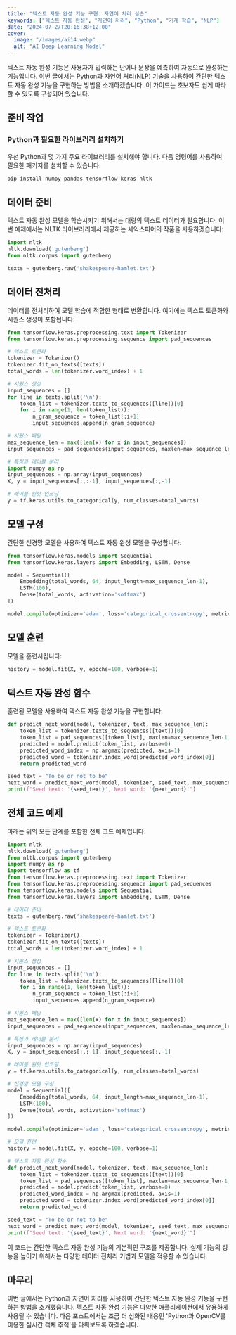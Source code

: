 ```yaml
---
title: "텍스트 자동 완성 기능 구현: 자연어 처리 실습"
keywords: ["텍스트 자동 완성", "자연어 처리", "Python", "기계 학습", "NLP"]
date: "2024-07-27T20:16:38+12:00"
cover:
  image: "/images/ai14.webp"
  alt: "AI Deep Learning Model"
---
```


텍스트 자동 완성 기능은 사용자가 입력하는 단어나 문장을 예측하여 자동으로 완성하는 기능입니다. 이번 글에서는 Python과 자연어 처리(NLP) 기술을 사용하여 간단한 텍스트 자동 완성 기능을 구현하는 방법을 소개하겠습니다. 이 가이드는 초보자도 쉽게 따라할 수 있도록 구성되어 있습니다.

## 준비 작업

### Python과 필요한 라이브러리 설치하기

우선 Python과 몇 가지 주요 라이브러리를 설치해야 합니다. 다음 명령어를 사용하여 필요한 패키지를 설치할 수 있습니다:

```bash
pip install numpy pandas tensorflow keras nltk
```

## 데이터 준비
텍스트 자동 완성 모델을 학습시키기 위해서는 대량의 텍스트 데이터가 필요합니다. 이번 예제에서는 NLTK 라이브러리에서 제공하는 셰익스피어의 작품을 사용하겠습니다:

```python
import nltk
nltk.download('gutenberg')
from nltk.corpus import gutenberg

texts = gutenberg.raw('shakespeare-hamlet.txt')
```
## 데이터 전처리
데이터를 전처리하여 모델 학습에 적합한 형태로 변환합니다. 여기에는 텍스트 토큰화와 시퀀스 생성이 포함됩니다:

```python
from tensorflow.keras.preprocessing.text import Tokenizer
from tensorflow.keras.preprocessing.sequence import pad_sequences

# 텍스트 토큰화
tokenizer = Tokenizer()
tokenizer.fit_on_texts([texts])
total_words = len(tokenizer.word_index) + 1

# 시퀀스 생성
input_sequences = []
for line in texts.split('\n'):
    token_list = tokenizer.texts_to_sequences([line])[0]
    for i in range(1, len(token_list)):
        n_gram_sequence = token_list[:i+1]
        input_sequences.append(n_gram_sequence)

# 시퀀스 패딩
max_sequence_len = max([len(x) for x in input_sequences])
input_sequences = pad_sequences(input_sequences, maxlen=max_sequence_len, padding='pre')

# 특징과 레이블 분리
import numpy as np
input_sequences = np.array(input_sequences)
X, y = input_sequences[:,:-1], input_sequences[:,-1]

# 레이블 원핫 인코딩
y = tf.keras.utils.to_categorical(y, num_classes=total_words)
```

## 모델 구성
간단한 신경망 모델을 사용하여 텍스트 자동 완성 모델을 구성합니다:

```python
from tensorflow.keras.models import Sequential
from tensorflow.keras.layers import Embedding, LSTM, Dense

model = Sequential([
    Embedding(total_words, 64, input_length=max_sequence_len-1),
    LSTM(100),
    Dense(total_words, activation='softmax')
])

model.compile(optimizer='adam', loss='categorical_crossentropy', metrics=['accuracy'])
```

## 모델 훈련
모델을 훈련시킵니다:

```python
history = model.fit(X, y, epochs=100, verbose=1)
```

## 텍스트 자동 완성 함수
훈련된 모델을 사용하여 텍스트 자동 완성 기능을 구현합니다:

```python
def predict_next_word(model, tokenizer, text, max_sequence_len):
    token_list = tokenizer.texts_to_sequences([text])[0]
    token_list = pad_sequences([token_list], maxlen=max_sequence_len-1, padding='pre')
    predicted = model.predict(token_list, verbose=0)
    predicted_word_index = np.argmax(predicted, axis=1)
    predicted_word = tokenizer.index_word[predicted_word_index[0]]
    return predicted_word

seed_text = "To be or not to be"
next_word = predict_next_word(model, tokenizer, seed_text, max_sequence_len)
print(f"Seed text: '{seed_text}', Next word: '{next_word}'")
```

## 전체 코드 예제
아래는 위의 모든 단계를 포함한 전체 코드 예제입니다:

```python
import nltk
nltk.download('gutenberg')
from nltk.corpus import gutenberg
import numpy as np
import tensorflow as tf
from tensorflow.keras.preprocessing.text import Tokenizer
from tensorflow.keras.preprocessing.sequence import pad_sequences
from tensorflow.keras.models import Sequential
from tensorflow.keras.layers import Embedding, LSTM, Dense

# 데이터 준비
texts = gutenberg.raw('shakespeare-hamlet.txt')

# 텍스트 토큰화
tokenizer = Tokenizer()
tokenizer.fit_on_texts([texts])
total_words = len(tokenizer.word_index) + 1

# 시퀀스 생성
input_sequences = []
for line in texts.split('\n'):
    token_list = tokenizer.texts_to_sequences([line])[0]
    for i in range(1, len(token_list)):
        n_gram_sequence = token_list[:i+1]
        input_sequences.append(n_gram_sequence)

# 시퀀스 패딩
max_sequence_len = max([len(x) for x in input_sequences])
input_sequences = pad_sequences(input_sequences, maxlen=max_sequence_len, padding='pre')

# 특징과 레이블 분리
input_sequences = np.array(input_sequences)
X, y = input_sequences[:,:-1], input_sequences[:,-1]

# 레이블 원핫 인코딩
y = tf.keras.utils.to_categorical(y, num_classes=total_words)

# 신경망 모델 구성
model = Sequential([
    Embedding(total_words, 64, input_length=max_sequence_len-1),
    LSTM(100),
    Dense(total_words, activation='softmax')
])

model.compile(optimizer='adam', loss='categorical_crossentropy', metrics=['accuracy'])

# 모델 훈련
history = model.fit(X, y, epochs=100, verbose=1)

# 텍스트 자동 완성 함수
def predict_next_word(model, tokenizer, text, max_sequence_len):
    token_list = tokenizer.texts_to_sequences([text])[0]
    token_list = pad_sequences([token_list], maxlen=max_sequence_len-1, padding='pre')
    predicted = model.predict(token_list, verbose=0)
    predicted_word_index = np.argmax(predicted, axis=1)
    predicted_word = tokenizer.index_word[predicted_word_index[0]]
    return predicted_word

seed_text = "To be or not to be"
next_word = predict_next_word(model, tokenizer, seed_text, max_sequence_len)
print(f"Seed text: '{seed_text}', Next word: '{next_word}'")
```

이 코드는 간단한 텍스트 자동 완성 기능의 기본적인 구조를 제공합니다. 실제 기능의 성능을 높이기 위해서는 다양한 데이터 전처리 기법과 모델을 적용할 수 있습니다.

## 마무리
이번 글에서는 Python과 자연어 처리를 사용하여 간단한 텍스트 자동 완성 기능을 구현하는 방법을 소개했습니다. 텍스트 자동 완성 기능은 다양한 애플리케이션에서 유용하게 사용될 수 있습니다. 다음 포스트에서는 조금 더 심화된 내용인 'Python과 OpenCV를 이용한 실시간 객체 추적'을 다뤄보도록 하겠습니다.